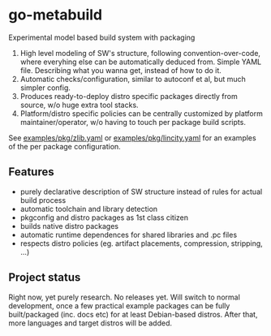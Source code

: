 # go-metabuild

Experimental model based build system with packaging

1. High level modeling of SW's structure, following
   convention-over-code, where everyhing else can be
   automatically deduced from. Simple YAML file.
   Describing what you wanna get, instead of how to do it.
3. Automatic checks/configuration, similar to autoconf
   et al, but much simpler config.
4. Produces ready-to-deploy distro specific packages
   directly from source, w/o huge extra tool stacks.
5. Platform/distro specific policies can be centrally
   customized by platform maintainer/operator, w/o
   having to touch per package build scripts.

See [examples/pkg/zlib.yaml](examples/pkg/zlib.yaml) or
[examples/pkg/lincity.yaml](examples/pkg/lincity.yaml) for
an examples of the per package configuration.

Features
--------

* purely declarative description of SW structure instead of rules for actual build process
* automatic toolchain and library detection
* pkgconfig and distro packages as 1st class citizen
* builds native distro packages
* automatic runtime dependences for shared libraries and .pc files
* respects distro policies (eg. artifact placements, compression, stripping, ...)

Project status
--------------

Right now, yet purely research. No releases yet.
Will switch to normal development, once a few practical example packages can be fully built/packaged (inc. docs etc) for at least Debian-based distros.
After that, more languages and target distros will be added.
